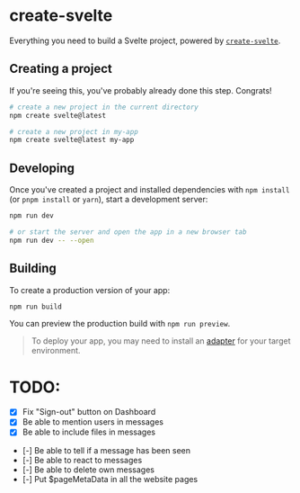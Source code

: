 # create-svelte

Everything you need to build a Svelte project, powered by [`create-svelte`](https://github.com/sveltejs/kit/tree/master/packages/create-svelte).


## Creating a project

If you're seeing this, you've probably already done this step. Congrats!

```bash
# create a new project in the current directory
npm create svelte@latest

# create a new project in my-app
npm create svelte@latest my-app
```


## Developing

Once you've created a project and installed dependencies with `npm install` (or `pnpm install` or `yarn`), start a development server:

```bash
npm run dev

# or start the server and open the app in a new browser tab
npm run dev -- --open
```


## Building

To create a production version of your app:

```bash
npm run build
```

You can preview the production build with `npm run preview`.

> To deploy your app, you may need to install an [adapter](https://kit.svelte.dev/docs/adapters) for your target environment.


# TODO:

 - [x] Fix "Sign-out" button on Dashboard
 - [x] Be able to mention users in messages
 - [x] Be able to include files in messages
 - [-] Be able to tell if a message has been seen
 - [-] Be able to react to messages
 - [-] Be able to delete own messages
 - [-] Put $pageMetaData in all the website pages
